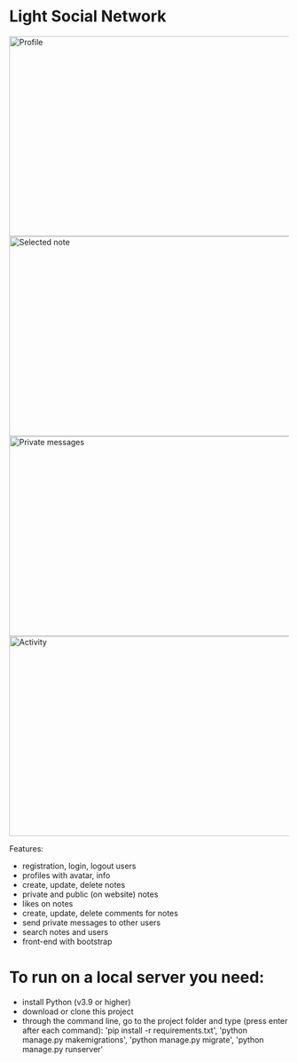 # Light Social Network

<img title="Profile" src="https://github.com/lestec-al/network-django/raw/main/readme-1.png" width="640" height="360"/>
<img title="Selected note" src="https://github.com/lestec-al/network-django/raw/main/readme-2.png" width="640" height="360"/>
<img title="Private messages" src="https://github.com/lestec-al/network-django/raw/main/readme-3.png" width="640" height="360"/>
<img title="Activity" src="https://github.com/lestec-al/network-django/raw/main/readme-4.png" width="640" height="360"/>

Features:

- registration, login, logout users
- profiles with avatar, info
- create, update, delete notes
- private and public (on website) notes
- likes on notes
- create, update, delete comments for notes
- send private messages to other users
- search notes and users
- front-end with bootstrap


# To run on a local server you need:
- install Python (v3.9 or higher)
- download or clone this project
- through the command line, go to the project folder and type (press enter after each command): 'pip install -r requirements.txt', 'python manage.py makemigrations', 'python manage.py migrate', 'python manage.py runserver'